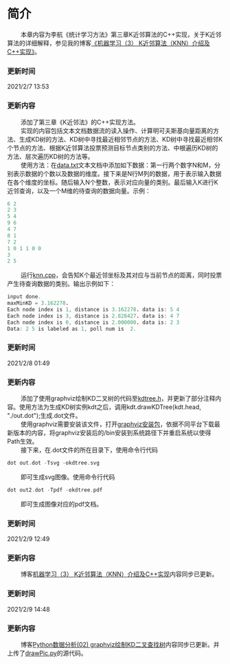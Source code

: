 # 简介
&nbsp;&nbsp;&nbsp;&nbsp;&nbsp;&nbsp;&nbsp;&nbsp;本章内容为李航《统计学习方法》第三章K近邻算法的C++实现，关于K近邻算法的详细解释，参见我的博客[《机器学习（3） K近邻算法（KNN）介绍及C++实现》](https://blog.csdn.net/ProfSnail/article/details/113753467)。
### 更新时间
2021/2/7 13:53
### 更新内容
&nbsp;&nbsp;&nbsp;&nbsp;&nbsp;&nbsp;&nbsp;&nbsp;添加了第三章《K近邻法》的C++实现方法。<br>
&nbsp;&nbsp;&nbsp;&nbsp;&nbsp;&nbsp;&nbsp;&nbsp;实现的内容包括文本文档数据流的读入操作、计算明可夫斯基向量距离的方法、生成KD树的方法、KD树中寻找最近相邻节点的方法、KD树中寻找最近相邻K个节点的方法、根据K近邻算法投票预测目标节点类别的方法、中根遍历KD树的方法、层次遍历KD树的方法等。<br>
&nbsp;&nbsp;&nbsp;&nbsp;&nbsp;&nbsp;&nbsp;&nbsp;使用方法：在[data.txt](./data.txt)文本文档中添加如下数据：第一行两个数字N和M，分别表示数据的个数以及数据的维度。接下来是N行M列的数据，用于表示输入数据在各个维度的坐标。随后输入N个整数，表示对应向量的类别。最后输入K进行K近邻查询，以及一个M维的待查询的数据向量。示例：
```cpp
6 2
2 3
5 4
9 6
4 7
8 1
7 2
1 0 1 1 0 0
3
2 5
```
&nbsp;&nbsp;&nbsp;&nbsp;&nbsp;&nbsp;&nbsp;&nbsp;运行[knn.cpp](./knn.cpp)，会告知K个最近邻坐标及其对应与当前节点的距离，同时投票产生待查询数据的类别。输出示例如下：
```cpp
input done.
maxMinKD = 3.162278.
Each node index is 1, distance is 3.162278. data is: 5 4
Each node index is 3, distance is 2.828427. data is: 4 7
Each node index is 0, distance is 2.000000. data is: 2 3
Data: 2 5 is labeled as 1, poll num is  2.
```
### 更新时间
2021/2/8 01:49
### 更新内容
&nbsp;&nbsp;&nbsp;&nbsp;&nbsp;&nbsp;&nbsp;&nbsp;添加了使用graphviz绘制KD二叉树的代码至[kdtree.h](./kdtree.h)，并更新了部分注释内容。使用方法为生成KD树实例kdt之后，调用kdt.drawKDTree(kdt.head, "./out.dot");生成.dot文件。<br>
&nbsp;&nbsp;&nbsp;&nbsp;&nbsp;&nbsp;&nbsp;&nbsp;使用graphviz需要安装该文件，打开[graphviz安装包](http://www.graphviz.org/download/)，依据不同平台下载最新版本的内容，将graphviz安装后的/bin安装到系统路径下并重启系统以使得Path生效。<br>
&nbsp;&nbsp;&nbsp;&nbsp;&nbsp;&nbsp;&nbsp;&nbsp;接下来，在.dot文件的所在目录下，使用命令行代码<br>
```cpp
dot out.dot -Tsvg -okdtree.svg
```
&nbsp;&nbsp;&nbsp;&nbsp;&nbsp;&nbsp;&nbsp;&nbsp;即可生成svg图像。使用命令行代码<br>
```cpp
dot out2.dot -Tpdf -okdtree.pdf
```
&nbsp;&nbsp;&nbsp;&nbsp;&nbsp;&nbsp;&nbsp;&nbsp;即可生成图像对应的pdf文档。<br>
### 更新时间
2021/2/9 12:49
### 更新内容
&nbsp;&nbsp;&nbsp;&nbsp;&nbsp;&nbsp;&nbsp;&nbsp;博客[机器学习（3） K近邻算法（KNN）介绍及C++实现](https://blog.csdn.net/ProfSnail/article/details/113753467)内容同步已更新。
### 更新时间
2021/2/9 14:48
### 更新内容
&nbsp;&nbsp;&nbsp;&nbsp;&nbsp;&nbsp;&nbsp;&nbsp;博客[Python数据分析(02) graphviz绘制KD二叉查找树](https://blog.csdn.net/ProfSnail/article/details/113769110)内容同步已更新。并上传了[drawPic.py](./drawPic.py)的源代码。
